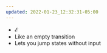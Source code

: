 ```yaml
---
updated: 2022-01-23_12:32:31-05:00
---
```

* $\mathcal{E}$
* Like an empty transition
* Lets you jump states without input